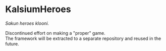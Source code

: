 # KalsiumHeroes
 *Sakun heroes klooni.*
 
 Discontinued effort on making a "proper" game.   
 The framework will be extracted to a separate repository and reused in the future.
